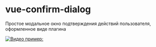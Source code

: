# vue-confirm-dialog
 Простое модальное окно подтверждения действий пользователя, оформленное виде плагина

[![Видео пример:](https://d3dehtdmp2rwcw.cloudfront.net/ms_91298/AbTCT0xFmOMUacYSdHiVLkN1GPtAkv/virtual-dom%2B2021-06-03%2B14-11-27.png?Expires=1622719800&Signature=x3NLWmYCT0kgJEvUgcfZYWCkVoE~QQWywjkBYDGXYCtwsuC4ZM~cPImgDyqRw6wV0UYAg5HkCtosc1DZfa1iI4fWMlRmF7oh8Wtx1glaMpt~rBRpCqbdeDsA2PPMF8zRwCzgtJS8~ZTRjf~xkDXJBMWRuXnXmR~ib2UNNGqfkuRou2973vPFWx-jJ16qX9~MZGGKvPjGdQ0NnHvXvuXDpnVG8u25wxPDSyIiYV6v7LtrJet3dseTN6jcd9XRzhy~BmOce~3A~zd6KcTeGDi1M5gdXL~lG9ng26yuHbxCXjaAm90BTsg3jTUa8lP0CeQUdQdfeft~uhzVD-szYv8JZg__&Key-Pair-Id=APKAJBCGYQYURKHBGCOA)](https://api.monosnap.com/file/download?id=9ClVvQiWnpZXiCG7ZgRRRgR1rizWdG)
